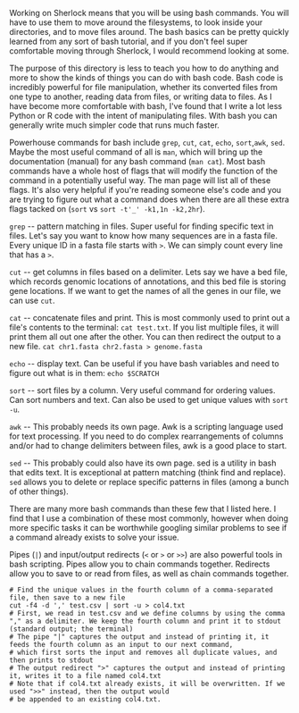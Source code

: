 Working on Sherlock means that you will be using bash commands. You will have to use them to move around the filesystems, to look inside your directories, and to move files around. The bash basics can be pretty quickly learned from any sort of bash tutorial, and if you don't feel super comfortable moving through Sherlock, I would recommend looking at some.

The purpose of this directory is less to teach you how to do anything and more to show the kinds of things you can do with bash code. Bash code is incredibly powerful for file manipulation, whether its converted files from one type to another, reading data from files, or writing data to files. As I have become more comfortable with bash, I've found that I write a lot less Python or R code with the intent of manipulating files. With bash you can generally write much simpler code that runs much faster.

Powerhouse commands for bash include `grep`, `cut`, `cat`, `echo`, `sort`,`awk`, `sed`. Maybe the most useful command of all is `man`, which will bring up the documentation (manual) for any bash command (`man cat`). Most bash commands have a whole host of flags that will modify the function of the command in a potentially useful way. The man page will list all of these flags. It's also very helpful if you're reading someone else's code and you are trying to figure out what a command does when there are all these extra flags tacked on (`sort` vs `sort -t'_' -k1,1n -k2,2hr`).

`grep` -- pattern matching in files. Super useful for finding specific text in files. Let's say you want to know how many sequences are in a fasta file. Every unique ID in a fasta file starts with `>`. We can simply count every line that has a `>`.

`cut` -- get columns in files based on a delimiter. Lets say we have a bed file, which records genomic locations of annotations, and this bed file is storing gene locations. If we want to get the names of all the genes in our file, we can use `cut`.

`cat` -- concatenate files and print. This is most commonly used to print out a file's contents to the terminal: `cat test.txt`. If you list multiple files, it will print them all out one after the other. You can then redirect the output to a new file. `cat chr1.fasta chr2.fasta > genome.fasta`

`echo` -- display text. Can be useful if you have bash variables and need to figure out what is in them: `echo $SCRATCH`

`sort` -- sort files by a column. Very useful command for ordering values. Can sort numbers and text. Can also be used to get unique values with `sort -u`. 

`awk` -- This probably needs its own page. Awk is a scripting language used for text processing. If you need to do complex rearrangements of columns and/or had to change delimiters between files, awk is a good place to start.

`sed` -- This probably could also have its own page. sed is a utility in bash that edits text. It is exceptional at pattern matching (think find and replace). `sed` allows you to delete or replace specific patterns in files (among a bunch of other things).

There are many more bash commands than these few that I listed here. I find that I use a combination of these most commonly, however when doing more specific tasks it can be worthwhile googling similar problems to see if a command already exists to solve your issue.

Pipes (`|`) and input/output redirects (`<` or `>` or `>>`) are also powerful tools in bash scripting. Pipes allow you to chain commands together. Redirects allow you to save to or read from files, as well as chain commands together.
```
# Find the unique values in the fourth column of a comma-separated file, then save to a new file
cut -f4 -d ',' test.csv | sort -u > col4.txt
# First, we read in test.csv and we define columns by using the comma "," as a delimiter. We keep the fourth column and print it to stdout (standard output; the terminal)
# The pipe "|" captures the output and instead of printing it, it feeds the fourth column as an input to our next command,
# which first sorts the input and removes all duplicate values, and then prints to stdout
# The output redirect ">" captures the output and instead of printing it, writes it to a file named col4.txt
# Note that if col4.txt already exists, it will be overwritten. If we used ">>" instead, then the output would
# be appended to an existing col4.txt.
```
